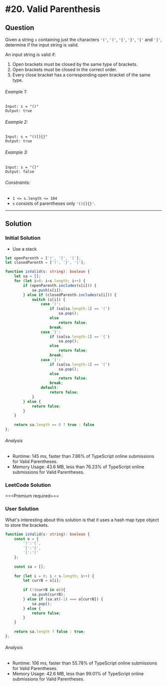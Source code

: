 # #20. Valid Parenthesis
## Question
Given a string `s` containing just the characters `'('`, `')'`, `'{'`, `'}'`, `'['` and `']'`, determine if the input string is valid.

An input string is valid if:

1.  Open brackets must be closed by the same type of brackets.
2.  Open brackets must be closed in the correct order.
3.  Every close bracket has a corresponding open bracket of the same type.

###### Example 1:
```
Input: s = "()"
Output: true
```

###### Example 2:
```
Input: s = "()[]{}"
Output: true
```

###### Example 3:
```
Input: s = "(]"
Output: false
```

###### Constraints:
-   `1 <= s.length <= 104`
-   `s` consists of parentheses only `'()[]{}'`.
---
## Solution
### Initial Solution
- Use a stack

```typescript
let openParenth = ['(', '{', '['];
let closedParenth = [')', '}', ']'];

function isValid(s: string): boolean {
    let sa = [];    
    for (let i=0; i<s.length; i++) {
        if (openParenth.includes(s[i])) {
            sa.push(s[i]);
        } else if (closedParenth.includes(s[i])) {
            switch (s[i]) {
                case ')':
                    if (sa[sa.length-1] == '(') 
                        sa.pop();
                    else
                        return false;
                    break;
                case '}':
                    if (sa[sa.length-1] == '{') 
                        sa.pop();
                    else
                        return false;
                    break;
                case ']':
                    if (sa[sa.length-1] == '[') 
                        sa.pop();
                    else
                        return false;
                    break;
                default:
                    return false;
            }
        } else {
            return false;
        }
    }
    
    return sa.length == 0 ? true : false
};

```

###### Analysis
- Runtime: 145 ms, faster than 7.86% of TypeScript online submissions for Valid Parentheses.
- Memory Usage: 43.6 MB, less than 76.23% of TypeScript online submissions for Valid Parentheses.

### LeetCode Solution
===Premium required===

### User Solution
What's interesting about this solution is that it uses a hash map type object to store the brackets. 
```typescript
function isValid(s: string): boolean {
    const o = {
        ')':'(',
        '}':'{',
        ']':'['
    };
    
    const sa = [];
    
    for (let i = 0; i < s.length; i++) {
        let currB = s[i];
        
        if (!(currB in o)){
            sa.push(currB);
        } else if (sa.at(-1) === o[currB]) {
            sa.pop();
        } else {
            return false;
        }
    }
    
    return sa.length ? false : true;
};
```

###### Analysis
- Runtime: 106 ms, faster than 55.78% of TypeScript online submissions for Valid Parentheses.
- Memory Usage: 42.6 MB, less than 99.01% of TypeScript online submissions for Valid Parentheses.